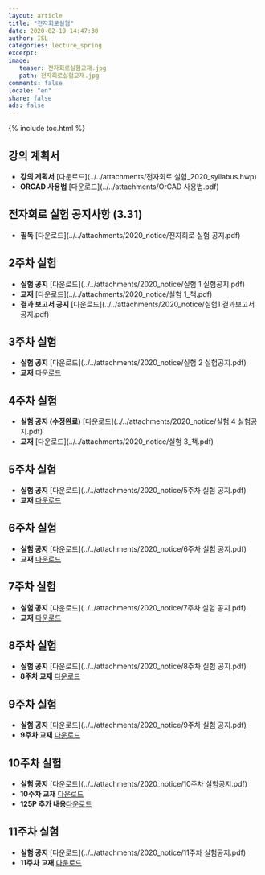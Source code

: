 ```yaml
---
layout: article
title: "전자회로실험"
date: 2020-02-19 14:47:30
author: ISL
categories: lecture_spring
excerpt: 
image:
   teaser: 전자회로실험교재.jpg
   path: 전자회로실험교재.jpg
comments: false
locale: "en"
share: false
ads: false
--- 
```


{% include toc.html %}

<!--예시-->
## 강의 계획서
* **강의 계획서** 
[다운로드](../../attachments/전자회로 실험_2020_syllabus.hwp) 
* **ORCAD 사용법**
[다운로드](../../attachments/OrCAD 사용법.pdf)   

## 전자회로 실험 공지사항 (3.31)
* **필독** [다운로드](../../attachments/2020_notice/전자회로 실험 공지.pdf) 


## 2주차 실험
* **실험 공지**
[다운로드](../../attachments/2020_notice/실험 1 실험공지.pdf) 
* **교재** [다운로드](../../attachments/2020_notice/실험 1_책.pdf) 
* **결과 보고서 공지** [다운로드](../../attachments/2020_notice/실험1 결과보고서 공지.pdf) 

## 3주차 실험
* **실험 공지**
[다운로드](../../attachments/2020_notice/실험 2 실험공지.pdf) 
* **교재** [다운로드](../../attachments/2020_notice/실험2_책.pdf) 

## 4주차 실험
* **실험 공지  (수정완료)**
[다운로드](../../attachments/2020_notice/실험 4 실험공지.pdf)
* **교재** [다운로드](../../attachments/2020_notice/실험 3_책.pdf) 

## 5주차 실험
* **실험 공지**
[다운로드](../../attachments/2020_notice/5주차 실험 공지.pdf) 
* **교재** [다운로드](../../attachments/2020_notice/5주차실험_책.pdf) 

## 6주차 실험
* **실험 공지**
[다운로드](../../attachments/2020_notice/6주차 실험 공지.pdf) 
* **교재** [다운로드](../../attachments/2020_notice/6주차실험_책.pdf) 

## 7주차 실험
* **실험 공지**
[다운로드](../../attachments/2020_notice/7주차 실험 공지.pdf) 
* **교재** [다운로드](../../attachments/2020_notice/7주차실험_책.pdf) 

## 8주차 실험
* **실험 공지**
[다운로드](../../attachments/2020_notice/8주차 실험 공지.pdf) 
* **8주차 교재** [다운로드](../../attachments/2020_notice/8주차실험_책.pdf)

## 9주차 실험
* **실험 공지**
[다운로드](../../attachments/2020_notice/9주차 실험 공지.pdf) 
* **9주차 교재** [다운로드](../../attachments/2020_notice/9주차실험_책.pdf)

## 10주차 실험
* **실험 공지**
[다운로드](../../attachments/2020_notice/10주차 실험공지.pdf) 
* **10주차 교재** [다운로드](../../attachments/2020_notice/10주차실험교재.pdf)
* **125P 추가 내용**[다운로드](../../attachments/2020_notice/124_125p.pdf)

## 11주차 실험
* **실험 공지**
[다운로드](../../attachments/2020_notice/11주차 실험공지.pdf) 
* **11주차 교재** [다운로드](../../attachments/2020_notice/11주차실험_책.pdf)